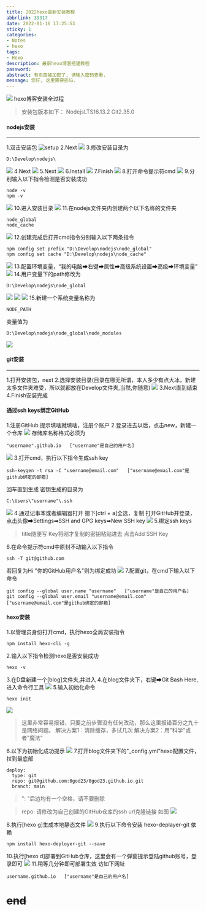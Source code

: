 ```yaml
---
title: 2022hexo最新安装教程
abbrlink: 39317
date: 2022-01-16 17:25:53
sticky: 1
categories:
- Notes
- hexo
tags: 
- Hexo
description: 最新hexo博客搭建教程
password: 
abstract: 有东西被加密了, 请输入密码查看.
message: 您好, 这里需要密码.
---
```

![](2022hexo最新安装教程/hexotheme.webp)
hexo博客安装全过程
<!-- more -->

>安装包版本如下：
NodejsLTS16.13.2
Git2.35.0


#### nodejs安装

---


1.双击安装包
![setup](2022hexo最新安装教程/nodejs(1).webp)
2.Next
![](2022hexo最新安装教程/nodejs%20(2).webp)
3.修改安装目录为
```
D:\Develop\nodejs\
```
![](2022hexo最新安装教程/nodejs%20(3).webp)
4.Next
![](2022hexo最新安装教程/nodejs%20(4).webp)
5.Next
![](2022hexo最新安装教程/nodejs%20(5).webp)
6.Install
![](2022hexo最新安装教程/nodejs%20(6).webp)
7.Finish
![](2022hexo最新安装教程/nodejs%20(7).webp)
8.打开命令提示符cmd
![](2022hexo最新安装教程/nodejs%20(8).webp)
9.分别输入以下指令检测是否安装成功
```
node -v
npm -v
```
![](2022hexo最新安装教程/nodejs%20(9).webp)
10.进入安装目录
![](2022hexo最新安装教程/nodejs%20(10).webp)
11.在nodejs文件夹内创建两个以下名称的文件夹
```
node_global
node_cache
```
![](2022hexo最新安装教程/nodejs%20(11).webp)
12.创建完成后打开cmd指令分别输入以下两条指令
```
npm config set prefix "D:\Develop\nodejs\node_global"
npm config set cache "D:\Develop\nodejs\node_cache"
```
![](2022hexo最新安装教程/nodejs%20(12).webp)
13.配置环境变量，“我的电脑➡右键➡属性➡高级系统设置➡高级➡环境变量”
![](2022hexo最新安装教程/nodejs%20(13).webp)
14.用户变量下的path修改为
```
D:\Develop\nodejs\node_global
```
![](2022hexo最新安装教程/nodejs%20(14).webp)
![](2022hexo最新安装教程/nodejs%20(15).webp)
![](2022hexo最新安装教程/nodejs%20(16).webp)
15.新建一个系统变量名称为
```
NODE_PATH
```
变量值为
```
D:\Develop\nodejs\node_global\node_modules
```
![](2022hexo最新安装教程/nodejs%20(17).webp)
#### git安装

---
1.打开安装包，next
2.选择安装目录(目录在哪无所谓，本人多少有点大冰，新建太多文件夹难受，所以就都放在Develop文件夹,当然,你随意)
![](2022hexo最新安装教程/git.webp)
3.Next直到结束
4.Finish安装完成
#### 通过ssh keys绑定GitHub
1.注册GitHub
提示填啥就填啥，注册个账户
2.登录进去以后，点击new，新建一个仓库
![](2022hexo最新安装教程/github.webp)
存储库名称格式必须为
```
"username".github.io   ["username"是自己的用户名]
```
![](2022hexo最新安装教程/github1.webp)
3.打开cmd，执行以下指令生成ssh key
```
ssh-keygen -t rsa -C "username@email.com"   ["username@email.com"是github绑定的邮箱]
```
回车直到生成
密钥生成的目录为
```
C:\Users\"username"\.ssh
```
![](2022hexo最新安装教程/ssh.webp)
4.通过记事本或者编辑器打开
摁下[ctrl + a]全选，复制
打开GitHub并登录，点击头像➡Settings➡SSH and GPG keys➡New SSH key
![](2022hexo最新安装教程/ssh1.webp)
5.绑定ssh keys
>title随便写
Key将刚才复制的密钥粘贴进去
点击Add SSH Key

6.在命令提示符cmd中原封不动输入以下指令
```
ssh -T git@github.com
```
若回复为Hi "你的GitHub用户名"则为绑定成功
![](2022hexo最新安装教程/ssh2.webp)
7.配置git，在cmd下输入以下命令
```
git config --global user.name "username"   ["username"是自己的用户名]
git config --global user.email "username@email.com"   ["username@email.com"是github绑定的邮箱]
```
#### hexo安装
1.以管理员身份打开cmd，执行hexo全局安装指令
```
npm install hexo-cli -g
```
2.输入以下指令检测hexo是否安装成功
```
hexo -v
```
3.在D盘新建一个[blog]文件夹,并进入
4.在blog文件夹下，右键➡Git Bash Here,进入命令行工具
![](2022hexo最新安装教程/hexo.webp)
5.输入初始化命令
```
hexo init
```
![](2022hexo最新安装教程/hexo1.webp)
>这里非常容易报错，只要之前步骤没有任何改动，那么这里报错百分之九十是网络问题。
解决方案1：清除缓存，多试几次
解决方案2：用"科学"或者"魔法"

6.以下为初始化成功提示
![](2022hexo最新安装教程/hexo2.webp)
7.打开blog文件夹下的"_config.yml"hexo配置文件，拉到最底部
```
deploy:
  type: git
  repo: git@github.com:0god23/0god23.github.io.git
  branch: main
```

>": "后边均有一个空格，请不要删除

>repo: 请修改为自己创建的GitHub仓库的ssh url克隆链接
如图
![](2022hexo最新安装教程/hexo3.webp)

8.执行[hexo g]生成本地静态文件
![](2022hexo最新安装教程/hexo4.webp)
9.执行以下命令安装 hexo-deplayer-git 依赖
```
npm install hexo-deployer-git --save
```
10.执行[hexo d]部署到GitHub仓库，这里会有一个弹窗提示登陆github账号，登录即可
![](2022hexo最新安装教程/hexo5.webp)
11.稍等几分钟即可部署生效
访如下网址
```
username.github.io   ["username"是自己的用户名]
```
# ~~end~~
